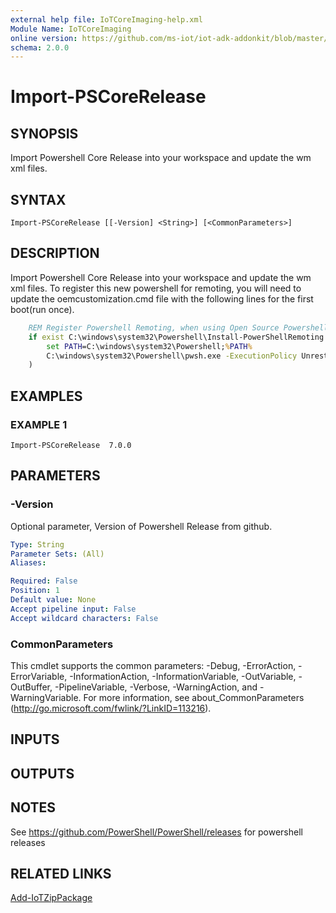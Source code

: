 ```yaml
---
external help file: IoTCoreImaging-help.xml
Module Name: IoTCoreImaging
online version: https://github.com/ms-iot/iot-adk-addonkit/blob/master/Tools/IoTCoreImaging/Docs/Import-PSCoreRelease.md
schema: 2.0.0
---
```


# Import-PSCoreRelease

## SYNOPSIS
Import Powershell Core Release into your workspace and update the wm xml files.

## SYNTAX

```
Import-PSCoreRelease [[-Version] <String>] [<CommonParameters>]
```

## DESCRIPTION
Import Powershell Core Release into your workspace and update the wm xml files. To register this new powershell for remoting, you will need to update the oemcustomization.cmd file with the following lines for the first boot(run once).

```cmd
    REM Register Powershell Remoting, when using Open Source Powershell
    if exist C:\windows\system32\Powershell\Install-PowerShellRemoting.ps1 (
        set PATH=C:\windows\system32\Powershell;%PATH%
        C:\windows\system32\Powershell\pwsh.exe -ExecutionPolicy Unrestricted -File C:\windows\system32\Powershell\Install-PowerShellRemoting.ps1 >> C:\windows\System32\Winevt\logs\pwsh.txt
    )
```

## EXAMPLES

### EXAMPLE 1
```
Import-PSCoreRelease  7.0.0
```

## PARAMETERS

### -Version
Optional parameter, Version of Powershell Release from github.

```yaml
Type: String
Parameter Sets: (All)
Aliases:

Required: False
Position: 1
Default value: None
Accept pipeline input: False
Accept wildcard characters: False
```

### CommonParameters
This cmdlet supports the common parameters: -Debug, -ErrorAction, -ErrorVariable, -InformationAction, -InformationVariable, -OutVariable, -OutBuffer, -PipelineVariable, -Verbose, -WarningAction, and -WarningVariable.
For more information, see about_CommonParameters (http://go.microsoft.com/fwlink/?LinkID=113216).

## INPUTS

## OUTPUTS

## NOTES
See https://github.com/PowerShell/PowerShell/releases for powershell releases

## RELATED LINKS

[Add-IoTZipPackage](Add-IoTZipPackage.md)
